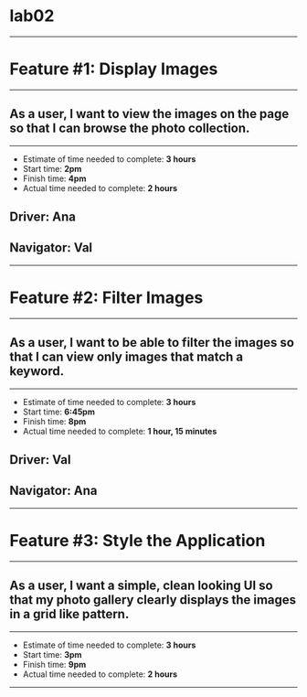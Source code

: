 # lab02
***

# Feature #1: Display Images
***
## As a user, I want to view the images on the page so that I can browse the photo collection.
***
* Estimate of time needed to complete: **3 hours**
* Start time: **2pm**
* Finish time: **4pm**
* Actual time needed to complete: **2 hours**

## **Driver:** Ana
## **Navigator:** Val
***


# Feature #2: Filter Images
***
## As a user, I want to be able to filter the images so that I can view only images that match a keyword.
***
* Estimate of time needed to complete: **3 hours**
* Start time: **6:45pm**
* Finish time: **8pm**
* Actual time needed to complete: **1 hour, 15 minutes**

## **Driver:** Val
## **Navigator:** Ana
***


# Feature #3: Style the Application
***
## As a user, I want a simple, clean looking UI so that my photo gallery clearly displays the images in a grid like pattern.
***
* Estimate of time needed to complete: **3 hours**
* Start time: **3pm**
* Finish time: **9pm**
* Actual time needed to complete: **2 hours**
***